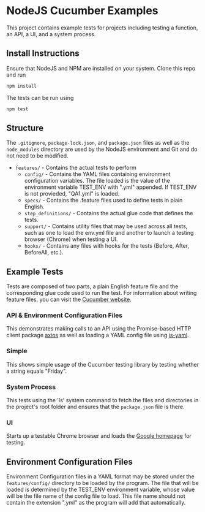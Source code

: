 # NodeJS Cucumber Examples

This project contains example tests for projects including testing a function, an API, a UI, and a system process.

## Install Instructions

Ensure that NodeJS and NPM are installed on your system. Clone this repo and run
```bash
npm install
```
The tests can be run using 
```bash
npm test
```

## Structure

The `.gitignore`, `package-lock.json`, and `package.json` files as well as the `node_modules` directory are used by the NodeJS environment and Git and do not need to be modified.

-   `features/` - Contains the actual tests to perform
    -   `config/` - Contains the YAML files containing environment configuration variables. The file loaded is the value of the environment variable TEST_ENV with ".yml" appended. If TEST_ENV is not provieded, "QA1.yml" is loaded.
    -   `specs/` - Contains the .feature files used to define tests in plain English.
    -   `step_definitions/` - Contains the actual glue code that defines the tests.
    -   `support/` - Contains utility files that may be used across all tests, such as one to load the env.yml file and another to launch a testing browser (Chrome) when testing a UI.
    -   `hooks/` - Contains any files with hooks for the tests (Before, After, BeforeAll, etc.).

## Example Tests

Tests are composed of two parts, a plain English feature file and the corresponding glue code used to run the test. For information about writing feature files, you can visit the [Cucumber website](https://cucumber.io/docs/gherkin/reference/).

### API \& Environment Configuration Files

This demonstrates making calls to an API using the Promise-based HTTP client package [axios](https://www.npmjs.com/package/axios) as well as loading a YAML config file using [js-yaml](https://www.npmjs.com/package/js-yaml).

### Simple

This shows simple usage of the Cucumber testing library by testing whether a string equals \"Friday\".

### System Process

This tests using the 'ls' system command to fetch the files and directories in the project's root folder and ensures that the `package.json` file is there.

### UI

Starts up a testable Chrome browser and loads the [Google homepage](https://www.google.com) for testing.

## Environment Configuration Files

Environment Configuration files in a YAML format may be stored under the `features/config/` directory to be loaded by the program. The file that will be loaded is determined by the TEST_ENV environment variable, whose value will be the file name of the config file to load. This file name should not contain the extension ".yml" as the program will add that automatically.
